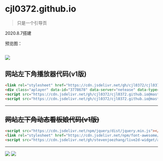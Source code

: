 # cjl0372.github.io

>只是一个引导页

2020.8.7搭建

预览图：

[![](https://cdn.jsdelivr.net/gh/cjl0372/cdn@master/cjl0372.github.io.png.png)](https://cjl0372.github.io/)
----

## 网站左下角播放器代码(v1版)
```html
<link rel="stylesheet" href="https://cdn.jsdelivr.net/gh/cjl0372/cjl0372.github.io@master/APlayer.min.css">  
<div class="aplayer" data-id="3778678" data-server="netease" data-type="playlist" data-fixed="true" data-autoplay="true"   data-volume="0.6" ></div>
<script src="https://cdn.jsdelivr.net/gh/cjl0372/cjl0372.github.io@master/APlayer.min.js"></script>
<script src="https://cdn.jsdelivr.net/gh/cjl0372/cjl0372.github.io@master/Meting.min.js"></script>	
```
----

## ~~网站左下角动态看板娘代码(v1版)~~
```html
<script src="https://cdn.jsdelivr.net/npm/jquery/dist/jquery.min.js"></script>
<link rel="stylesheet" href="https://cdn.jsdelivr.net/npm/font-awesome/css/font-awesome.min.css"/>
<script src="https://cdn.jsdelivr.net/gh/stevenjoezhang/live2d-widget/autoload.js"></script>
```
----

[![](https://img.shields.io/badge/blog-@champyin-red.svg)](http://blog.cjl0.cn)
[![](https://data.jsdelivr.com/v1/package/gh/cjl0372/cjl0372.github.io/badge)](https://www.jsdelivr.com/package/gh/cjl0372/cjl0372.github.io)

